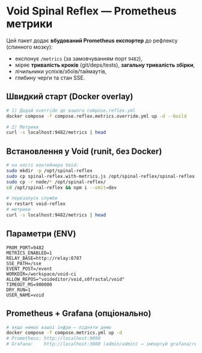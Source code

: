 # Void Spinal Reflex — Prometheus метрики

Цей пакет додає **вбудований Prometheus експортер** до рефлексу (спинного мозку):
- експонує `/metrics` (за замовчуванням порт `9482`),
- міряє **тривалість кроків** (git/deps/tests), **загальну тривалість збірки**,
- лічильники успіхів/збоїв/таймаутів,
- глибину черги та стан SSE.

## Швидкий старт (Docker overlay)
```bash
# 1) Додай override до вашого compose.reflex.yml
docker compose -f compose.reflex.metrics.override.yml up -d --build

# 2) Метрики
curl -s localhost:9482/metrics | head
```

## Встановлення у Void (runit, без Docker)
```bash
# на хості контейнера Void:
sudo mkdir -p /opt/spinal-reflex
sudo cp spinal-reflex.with-metrics.js /opt/spinal-reflex/spinal-reflex.js
sudo cp -r node/* /opt/spinal-reflex/
cd /opt/spinal-reflex && npm i --omit=dev

# перезапуск служби
sv restart void-reflex
# метрики
curl -s localhost:9482/metrics | head
```

## Параметри (ENV)
```
PROM_PORT=9482
METRICS_ENABLED=1
RELAY_BASE=http://relay:8787
SSE_PATH=/sse
EVENT_POST=/event
WORKDIR=/workspace/void-ci
ALLOW_REPOS="voideditor/void,s0fractal/void"
TIMEOUT_MS=900000
DRY_RUN=1
USER_NAME=void
```

## Prometheus + Grafana (опціонально)
```bash
# якщо немає вашої інфри — підняти демо
docker compose -f compose.metrics.yml up -d
# Prometheus: http://localhost:9090
# Grafana:    http://localhost:3000 (admin/admin) → імпортуй grafana/reflex-dashboard.json
```
